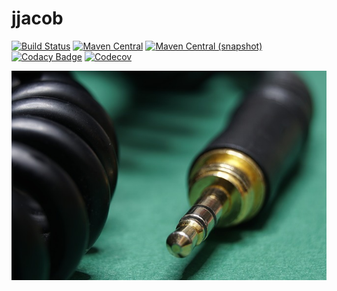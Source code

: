 jjacob
============

[![Build Status](https://img.shields.io/travis/io7m/jjacob.svg?style=flat-square)](https://travis-ci.org/io7m/jjacob)
[![Maven Central](https://img.shields.io/maven-central/v/com.io7m.jjacob/com.io7m.jjacob.svg?style=flat-square)](http://search.maven.org/#search%7Cga%7C1%7Cg%3A%22com.io7m.jjacob%22)
[![Maven Central (snapshot)](https://img.shields.io/nexus/s/https/oss.sonatype.org/com.io7m.jjacob/com.io7m.jjacob.svg?style=flat-square)](https://oss.sonatype.org/content/repositories/snapshots/com/io7m/jjacob/)
[![Codacy Badge](https://img.shields.io/codacy/grade/97f853737ec84d449e83d58c2fff8e0f.svg?style=flat-square)](https://www.codacy.com/app/github_79/jjacob?utm_source=github.com&amp;utm_medium=referral&amp;utm_content=io7m/jjacob&amp;utm_campaign=Badge_Grade)
[![Codecov](https://img.shields.io/codecov/c/github/io7m/jjacob.svg?style=flat-square)](https://codecov.io/gh/io7m/jjacob)

![jjacob](./src/site/resources/jjacob.jpg?raw=true)

